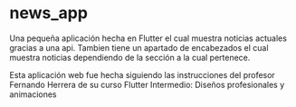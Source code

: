 # news_app

Una pequeña aplicación hecha en Flutter el cual muestra noticias actuales gracias a una api.
Tambien tiene un apartado de encabezados el cual muestra noticias dependiendo de la sección a la cual pertenece.

Esta aplicación web fue hecha siguiendo las instrucciones del profesor Fernando Herrera de su curso Flutter Intermedio: Diseños profesionales y animaciones
